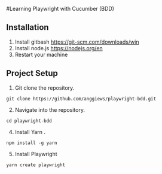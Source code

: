 #Learning Playwright with Cucumber (BDD)
## Installation
1. Install gitbash https://git-scm.com/downloads/win
2. Install node.js  https://nodejs.org/en
3. Restart your machine 

## Project Setup
1. Git clone the repository.
```
git clone https://github.com/anggiews/playwright-bdd.git
```
2. Navigate into the repository.
```
cd playwright-bdd
```
4. Install Yarn .
```
npm install -g yarn
```
5. Install Playwright
```
yarn create playwright
```
